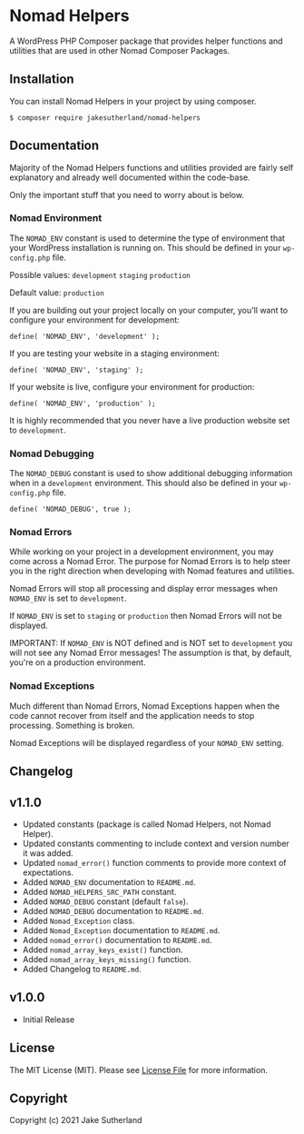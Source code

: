 # Nomad Helpers

A WordPress PHP Composer package that provides helper functions and utilities that are used in other Nomad Composer Packages.

## Installation

You can install Nomad Helpers in your project by using composer.

```
$ composer require jakesutherland/nomad-helpers
```

## Documentation

Majority of the Nomad Helpers functions and utilities provided are fairly self explanatory and already well documented within the code-base.

Only the important stuff that you need to worry about is below.

### Nomad Environment

The `NOMAD_ENV` constant is used to determine the type of environment that your WordPress installation is running on. This should be defined in your `wp-config.php` file.

Possible values: `development` `staging` `production`

Default value: `production`

If you are building out your project locally on your computer, you'll want to configure your environment for development:

```
define( 'NOMAD_ENV', 'development' );
```

If you are testing your website in a staging environment:

```
define( 'NOMAD_ENV', 'staging' );
```

If your website is live, configure your environment for production:

```
define( 'NOMAD_ENV', 'production' );
```

It is highly recommended that you never have a live production website set to `development`.

### Nomad Debugging

The `NOMAD_DEBUG` constant is used to show additional debugging information when in a `development` environment. This should also be defined in your `wp-config.php` file.

```
define( 'NOMAD_DEBUG', true );
```

### Nomad Errors

While working on your project in a development environment, you may come across a Nomad Error. The purpose for Nomad Errors is to help steer you in the right direction when developing with Nomad features and utilities.

Nomad Errors will stop all processing and display error messages when `NOMAD_ENV` is set to `development`.

If `NOMAD_ENV` is set to `staging` or `production` then Nomad Errors will not be displayed.

IMPORTANT: If `NOMAD_ENV` is NOT defined and is NOT set to `development` you will not see any Nomad Error messages! The assumption is that, by default, you're on a production environment.

### Nomad Exceptions

Much different than Nomad Errors, Nomad Exceptions happen when the code cannot recover from itself and the application needs to stop processing. Something is broken.

Nomad Exceptions will be displayed regardless of your `NOMAD_ENV` setting.

## Changelog

v1.1.0
-
* Updated constants (package is called Nomad Helpers, not Nomad Helper).
* Updated constants commenting to include context and version number it was added.
* Updated `nomad_error()` function comments to provide more context of expectations.
* Added `NOMAD_ENV` documentation to `README.md`.
* Added `NOMAD_HELPERS_SRC_PATH` constant.
* Added `NOMAD_DEBUG` constant (default `false`).
* Added `NOMAD_DEBUG` documentation to `README.md`.
* Added `Nomad_Exception` class.
* Added `Nomad_Exception` documentation to `README.md`.
* Added `nomad_error()` documentation to `README.md`.
* Added `nomad_array_keys_exist()` function.
* Added `nomad_array_keys_missing()` function.
* Added Changelog to `README.md`.

v1.0.0
-
* Initial Release

## License

The MIT License (MIT). Please see [License File](https://github.com/jakesutherland/nomad-helpers/blob/master/LICENSE) for more information.

## Copyright

Copyright (c) 2021 Jake Sutherland
